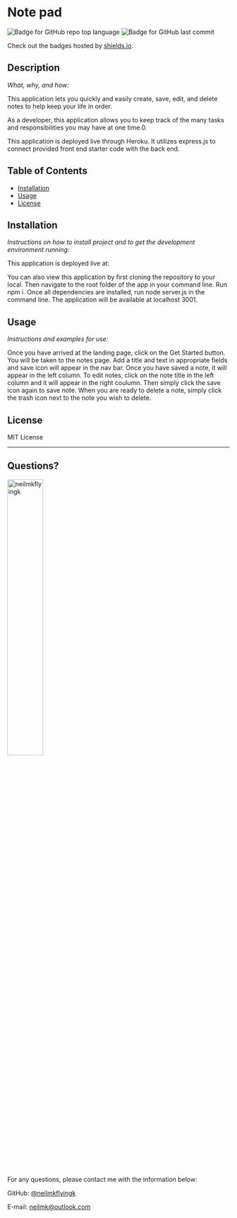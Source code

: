 # Note pad

  ![Badge for GitHub repo top language](https://img.shields.io/github/languages/top/neilmkflyingk/take-a-little-note?style=flat&logo=appveyor) ![Badge for GitHub last commit](https://img.shields.io/github/last-commit/neilmkflyingk/take-a-little-note?style=flat&logo=appveyor)
  
  Check out the badges hosted by [shields.io](https://shields.io/).
  
  
  ## Description 
  
  *What, why, and how:* 
  
  This application lets you quickly and easily create, save, edit, and delete notes to help keep your life in order.
  
  As a developer, this application allows you to keep track of the many tasks and responsibilities you may have at one time.0.  
  
  This application is deployed live through Heroku. It utilizes express.js to connect provided front end starter code with the back end.

  ## Table of Contents
  * [Installation](#installation)
  * [Usage](#usage)
  * [License](#license)
  
  ## Installation
  
  *Instructions on how to install project and to get the development environment running:*
  
  This application is deployed live at: 

  You can also view this application by first cloning the repository to your local. Then navigate to the root folder of the app in your command line. Run npm i. Once all dependencies are installed, run node server.js in the command line. The application will be available at localhost 3001.
  
  ## Usage 
  
  *Instructions and examples for use:*
  
  Once you have arrived at the landing page, click on the Get Started button. You will be taken to the notes page. Add a title and text in appropriate fields and save icon will appear in the nav bar. Once you have saved a note, it will appear in the left column. To edit notes, click on the note title in the left column and it will appear in the right coulumn. Then simply click the save icon again to save note. When you are ready to delete a note, simply click the trash icon next to the note you wish to delete.
  
  ## License
  
  MIT License
  
  ---
  
  ## Questions?

  <img src="https://avatars.githubusercontent.com/u/126199320?v=4" alt="neilmkflyingk" width="40%" />
  
  For any questions, please contact me with the information below:
 
  GitHub: [@neilmkflyingk](https://api.github.com/users/neilmkflyingk)

  E-mail: neilmk@outlook.com